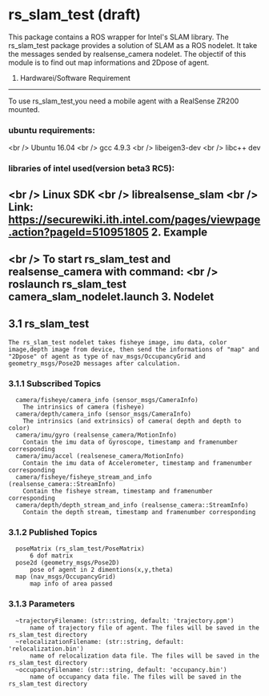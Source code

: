 rs_slam_test (draft)
==============================================
This package contains a ROS wrapper for Intel's SLAM library. The rs_slam_test package provides a solution of SLAM as a ROS nodelet. It take the messages sended by realsense_camera nodelet. The objectif of this module is to find out map informations and 2Dpose of agent.

1. Hardwarei/Software Requirement
----------------------------------------------
  To use rs_slam_test,you need a mobile agent with a RealSense ZR200 mounted.
###  ubuntu requirements:
<br /\>     Ubuntu 16.04
<br /\>     gcc 4.9.3
<br /\>     libeigen3-dev
<br /\>     libc++ dev 
###  libraries of intel used(version beta3 RC5):
<br /\>     Linux SDK
<br /\>     librealsense_slam
<br /\>     Link: https://securewiki.ith.intel.com/pages/viewpage.action?pageId=510951805
2. Example 
--------------------------------------------
<br /\>    To start rs_slam_test and realsense_camera with command: 
<br /\>       roslaunch rs_slam_test camera_slam_nodelet.launch
3. Nodelet
--------------------------------------------
## 3.1 rs_slam_test 
    The rs_slam_test nodelet takes fisheye image, imu data, color image,depth image from device, then send the informations of "map" and "2Dpose" of agent as type of nav_msgs/OccupancyGrid and geometry_msgs/Pose2D messages after calculation.
###  3.1.1 Subscribed Topics
      camera/fisheye/camera_info (sensor_msgs/CameraInfo)
        The intrinsics of camera (fisheye)
      camera/depth/camera_info (sensor_msgs/CameraInfo)
        The intrinsics (and extrinsics) of camera( depth and depth to color)
      camera/imu/gyro (realsense_camera/MotionInfo)
        Contain the imu data of Gyroscope, timestamp and framenumber corresponding
      camera/imu/accel (realsenese_camera/MotionInfo)
        Contain the imu data of Accelerometer, timestamp and framenumber corresponding
      camera/fisheye/fisheye_stream_and_info (realsense_camera::StreamInfo)
        Contain the fisheye stream, timestamp and framenumber corresponding
      camera/depth/depth_stream_and_info (realsense_camera::StreamInfo)
        Contain the depth stream, timestamp and framenumber corresponding
###  3.1.2 Published Topics
      poseMatrix (rs_slam_test/PoseMatrix)
          6 dof matrix 
      pose2d (geometry_msgs/Pose2D)
          pose of agent in 2 dimentions(x,y,theta)
      map (nav_msgs/OccupancyGrid)
          map info of area passed
###  3.1.3 Parameters
      ~trajectoryFilename: (str::string, default: 'trajectory.ppm') 
          name of trajectory file of agent. The files will be saved in the rs_slam_test directory
      ~relocalizationFilename: (str::string, default: 'relocalization.bin')
          name of relocalization data file. The files will be saved in the rs_slam_test directory
      ~occupancyFilename: (str::string, default: 'occupancy.bin')
          name of occupancy data file. The files will be saved in the rs_slam_test directory

